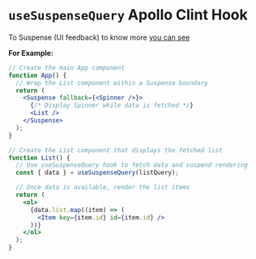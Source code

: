 # `useSuspenseQuery` Apollo Clint Hook

To Suspense (UI feedback) to know more [you can see](../1-Fetching/1-Suspense.md)

**For Example:**

```jsx
// Create the main App component
function App() {
  // Wrap the List component within a Suspense boundary
  return (
    <Suspense fallback={<Spinner />}>
      {/* Display Spinner while data is fetched */}
      <List />
    </Suspense>
  );
}

// Create the List component that displays the fetched list
function List() {
  // Use useSuspenseQuery hook to fetch data and suspend rendering
  const { data } = useSuspenseQuery(listQuery);

  // Once data is available, render the list items
  return (
    <ol>
      {data.list.map((item) => (
        <Item key={item.id} id={item.id} />
      ))}
    </ol>
  );
}
```
